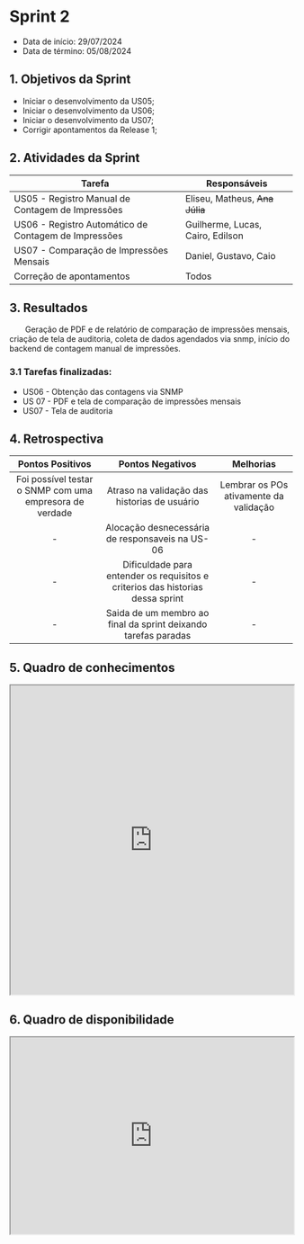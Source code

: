 # Sprint 2

- Data de início: 29/07/2024
- Data de término: 05/08/2024

## 1. Objetivos da Sprint

- Iniciar o desenvolvimento da US05;
- Iniciar o desenvolvimento da US06;
- Iniciar o desenvolvimento da US07;
- Corrigir apontamentos da Release 1;

## 2. Atividades da Sprint
| Tarefa | Responsáveis |
|---|---|
| US05 - Registro Manual de Contagem de Impressões | Eliseu, Matheus, ~~Ana Júlia~~ |
| US06 - Registro Automático de Contagem de Impressões | Guilherme, Lucas, Cairo, Edilson |
| US07 - Comparação de Impressões Mensais | Daniel, Gustavo, Caio |
| Correção de apontamentos | Todos |

## 3. Resultados

&emsp;&emsp;Geração de PDF e de relatório de comparação de impressões mensais, criação de tela de auditoria, coleta de dados agendados via snmp, início do backend de contagem manual de impressões.

### 3.1 Tarefas finalizadas:

- US06 - Obtenção das contagens via SNMP
- US 07 - PDF e tela de comparação de impressões mensais
- US07 - Tela de auditoria

## 4. Retrospectiva

| Pontos Positivos | Pontos Negativos | Melhorias |
| :---: | :---: | :---: |
| Foi possível testar o SNMP com uma empresora de verdade | Atraso na validação das historias de usuário | Lembrar os POs ativamente da validação |
| - | Alocação desnecessária de responsaveis na US-06 | - |
| - | Dificuldade para entender os requisitos e criterios das historias dessa sprint | - |
| - | Saida de um membro ao final da sprint deixando tarefas paradas | - |

## 5. Quadro de conhecimentos

<iframe src="https://docs.google.com/spreadsheets/d/1PJ-3rzxod9YVKSP4ram9DkrFzpa66Jsl9L-sXSOuUro/pubhtml?gid=1423758855&amp;single=true&amp;widget=true&amp;headers=false"
width="100%" height="550"></iframe>

## 6. Quadro de disponibilidade

<iframe src="https://docs.google.com/spreadsheets/d/1PJ-3rzxod9YVKSP4ram9DkrFzpa66Jsl9L-sXSOuUro/pubhtml?gid=1729740513&amp;single=true&amp;widget=true&amp;headers=false"
width="100%" height="350"></iframe>
